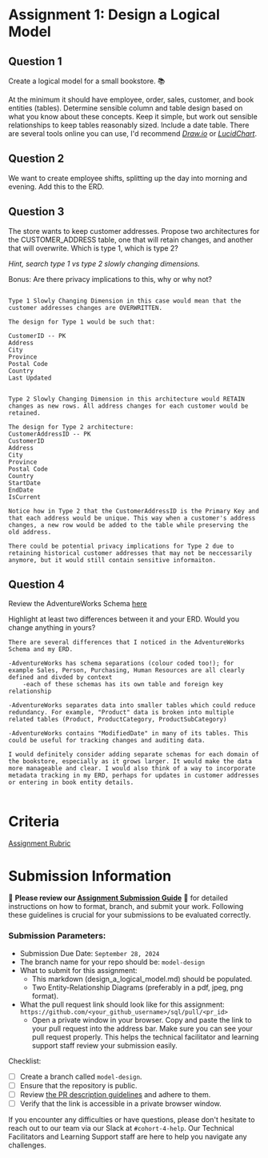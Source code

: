 # Assignment 1: Design a Logical Model

## Question 1
Create a logical model for a small bookstore. 📚

At the minimum it should have employee, order, sales, customer, and book entities (tables). Determine sensible column and table design based on what you know about these concepts. Keep it simple, but work out sensible relationships to keep tables reasonably sized. Include a date table. There are several tools online you can use, I'd recommend [_Draw.io_](https://www.drawio.com/) or [_LucidChart_](https://www.lucidchart.com/pages/).

## Question 2
We want to create employee shifts, splitting up the day into morning and evening. Add this to the ERD.

## Question 3
The store wants to keep customer addresses. Propose two architectures for the CUSTOMER_ADDRESS table, one that will retain changes, and another that will overwrite. Which is type 1, which is type 2?

_Hint, search type 1 vs type 2 slowly changing dimensions._

Bonus: Are there privacy implications to this, why or why not?
```

Type 1 Slowly Changing Dimension in this case would mean that the customer addresses changes are OVERWRITTEN. 

The design for Type 1 would be such that:

CustomerID -- PK
Address
City
Province
Postal Code
Country
Last Updated


Type 2 Slowly Changing Dimension in this architecture would RETAIN changes as new rows. All address changes for each customer would be retained.

The design for Type 2 architecture:
CustomerAddressID -- PK
CustomerID
Address
City
Province
Postal Code
Country
StartDate
EndDate
IsCurrent

Notice how in Type 2 that the CustomerAddressID is the Primary Key and that each address would be unique. This way when a customer's address changes, a new row would be added to the table while preserving the old address.

There could be potential privacy implications for Type 2 due to retaining historical customer addresses that may not be neccessarily anymore, but it would still contain sensitive informaiton. 

```

## Question 4
Review the AdventureWorks Schema [here](https://imgur.com/a/u0m8fX6)

Highlight at least two differences between it and your ERD. Would you change anything in yours?
```
There are several differences that I noticed in the AdventureWorks Schema and my ERD. 

-AdventureWorks has schema separations (colour coded too!); for example Sales, Person, Purchasing, Human Resources are all clearly defined and divded by context
    -each of these schemas has its own table and foreign key relationship

-AdventureWorks separates data into smaller tables which could reduce redundancy. For example, "Product" data is broken into multiple related tables (Product, ProductCategory, ProductSubCategory)

-AdventureWorks contains "ModifiedDate" in many of its tables. This could be useful for tracking changes and auditing data.

I would definitely consider adding separate schemas for each domain of the bookstore, especially as it grows larger. It would make the data more manageable and clear. I would also think of a way to incorporate metadata tracking in my ERD, perhaps for updates in customer addresses or entering in book entity details.


```

# Criteria

[Assignment Rubric](./assignment_rubric.md)

# Submission Information

🚨 **Please review our [Assignment Submission Guide](https://github.com/UofT-DSI/onboarding/blob/main/onboarding_documents/submissions.md)** 🚨 for detailed instructions on how to format, branch, and submit your work. Following these guidelines is crucial for your submissions to be evaluated correctly.

### Submission Parameters:
* Submission Due Date: `September 28, 2024`
* The branch name for your repo should be: `model-design`
* What to submit for this assignment:
    * This markdown (design_a_logical_model.md) should be populated.
    * Two Entity-Relationship Diagrams (preferably in a pdf, jpeg, png format).
* What the pull request link should look like for this assignment: `https://github.com/<your_github_username>/sql/pull/<pr_id>`
    * Open a private window in your browser. Copy and paste the link to your pull request into the address bar. Make sure you can see your pull request properly. This helps the technical facilitator and learning support staff review your submission easily.

Checklist:
- [ ] Create a branch called `model-design`.
- [ ] Ensure that the repository is public.
- [ ] Review [the PR description guidelines](https://github.com/UofT-DSI/onboarding/blob/main/onboarding_documents/submissions.md#guidelines-for-pull-request-descriptions) and adhere to them.
- [ ] Verify that the link is accessible in a private browser window.

If you encounter any difficulties or have questions, please don't hesitate to reach out to our team via our Slack at `#cohort-4-help`. Our Technical Facilitators and Learning Support staff are here to help you navigate any challenges.
